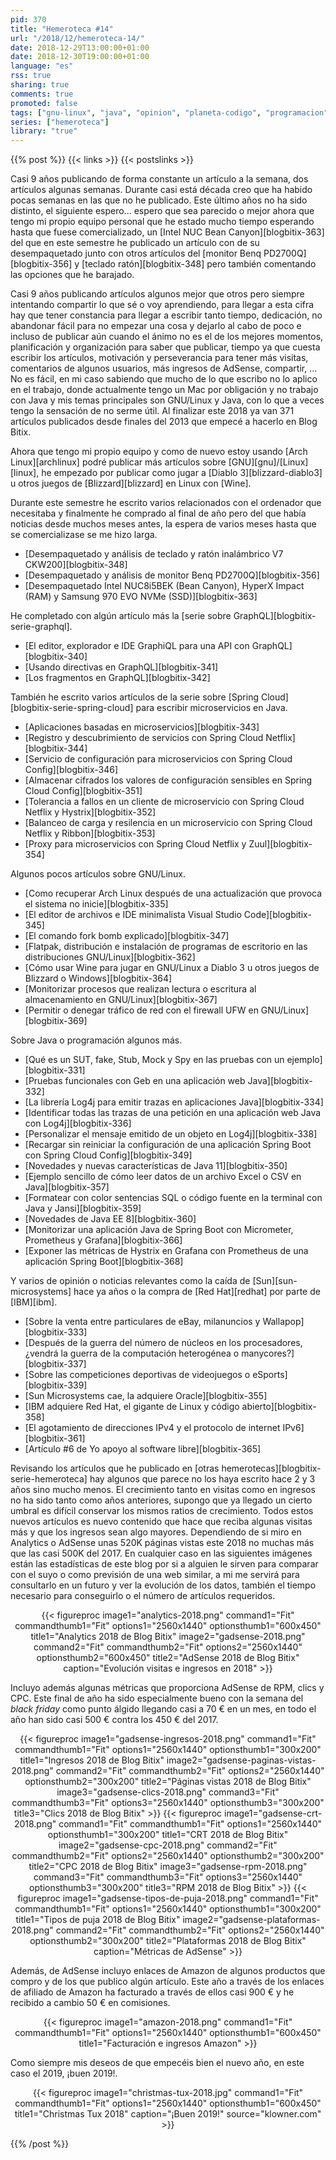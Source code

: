```yaml
---
pid: 370
title: "Hemeroteca #14"
url: "/2018/12/hemeroteca-14/"
date: 2018-12-29T13:00:00+01:00
date: 2018-12-30T19:00:00+01:00
language: "es"
rss: true
sharing: true
comments: true
promoted: false
tags: ["gnu-linux", "java", "opinion", "planeta-codigo", "programacion", "software", "software-libre"]
series: ["hemeroteca"]
library: "true"
---
```


{{% post %}}
{{< links >}}
{{< postslinks >}}

Casi 9 años publicando de forma constante un artículo a la semana, dos artículos algunas semanas. Durante casi está década creo que ha habido pocas semanas en las que no he publicado. Este último años no ha sido distinto, el siguiente espero... espero que sea parecido o mejor ahora que tengo mi propio equipo personal que he estado mucho tiempo esperando hasta que fuese comercializado, un [Intel NUC Bean Canyon][blogbitix-363] del que en este semestre he publicado un artículo con de su desempaquetado junto con otros artículos del [monitor Benq PD2700Q][blogbitix-356] y [teclado ratón][blogbitix-348] pero también comentando las opciones que he barajado.

Casi 9 años publicando artículos algunos mejor que otros pero siempre intentando compartir lo que sé o voy aprendiendo, para llegar a esta cifra hay que tener constancia para llegar a escribir tanto tiempo, dedicación, no abandonar fácil para no empezar una cosa y dejarlo al cabo de poco e incluso de publicar aún cuando el ánimo no es el de los mejores momentos, planificación y organización para saber que publicar, tiempo ya que cuesta escribir los artículos, motivación y perseverancia para tener más visitas, comentarios de algunos usuarios, más ingresos de AdSense, compartir, ... No es fácil, en mi caso sabiendo que mucho de lo que escribo no lo aplico en el trabajo, donde actualmente tengo un Mac por obligación y no trabajo con Java y mis temas principales son GNU/Linux y Java, con lo que a veces tengo la sensación de no serme útil. Al finalizar este 2018 ya van 371 artículos publicados desde finales del 2013 que empecé a hacerlo en Blog Bitix.

Ahora que tengo mi propio equipo y como de nuevo estoy usando [Arch Linux][archlinux] podré publicar más artículos sobre [GNU][gnu]/[Linux][linux], he empezado por publicar como jugar a [Diablo 3][blizzard-diablo3] u otros juegos de [Blizzard][blizzard] en Linux con [Wine].

Durante este semestre he escrito varios relacionados con el ordenador que necesitaba y finalmente he comprado al final de año pero del que había noticias desde muchos meses antes, la espera de varios meses hasta que se comercializase se me hizo larga.

* [Desempaquetado y análisis de teclado y ratón inalámbrico V7 CKW200][blogbitix-348]
* [Desempaquetado y análisis de monitor Benq PD2700Q][blogbitix-356]
* [Desempaquetado Intel NUC8i5BEK (Bean Canyon), HyperX Impact (RAM) y Samsung 970 EVO NVMe (SSD)][blogbitix-363]

He completado con algún artículo más la [serie sobre GraphQL][blogbitix-serie-graphql].

* [El editor, explorador e IDE GraphiQL para una API con GraphQL][blogbitix-340]
* [Usando directivas en GraphQL][blogbitix-341]
* [Los fragmentos en GraphQL][blogbitix-342]

También he escrito varios artículos de la serie sobre [Spring Cloud][blogbitix-serie-spring-cloud] para escribir microservicios en Java.

* [Aplicaciones basadas en microservicios][blogbitix-343]
* [Registro y descubrimiento de servicios con Spring Cloud Netflix][blogbitix-344]
* [Servicio de configuración para microservicios con Spring Cloud Config][blogbitix-346]
* [Almacenar cifrados los valores de configuración sensibles en Spring Cloud Config][blogbitix-351]
* [Tolerancia a fallos en un cliente de microservicio con Spring Cloud Netflix y Hystrix][blogbitix-352]
* [Balanceo de carga y resilencia en un microservicio con Spring Cloud Netflix y Ribbon][blogbitix-353]
* [Proxy para microservicios con Spring Cloud Netflix y Zuul][blogbitix-354]

Algunos pocos artículos sobre GNU/Linux.

* [Como recuperar Arch Linux después de una actualización que provoca el sistema no inicie][blogbitix-335]
* [El editor de archivos e IDE minimalista Visual Studio Code][blogbitix-345]
* [El comando fork bomb explicado][blogbitix-347]
* [Flatpak, distribución e instalación de programas de escritorio en las distribuciones GNU/Linux][blogbitix-362]
* [Cómo usar Wine para jugar en GNU/Linux a Diablo 3 u otros juegos de Blizzard o Windows][blogbitix-364]
* [Monitorizar procesos que realizan lectura o escritura al almacenamiento en GNU/Linux][blogbitix-367]
* [Permitir o denegar tráfico de red con el firewall UFW en GNU/Linux][blogbitix-369]

Sobre Java o programación algunos más.

* [Qué es un SUT, fake, Stub, Mock y Spy en las pruebas con un ejemplo][blogbitix-331]
* [Pruebas funcionales con Geb en una aplicación web Java][blogbitix-332]
* [La librería Log4j para emitir trazas en aplicaciones Java][blogbitix-334]
* [Identificar todas las trazas de una petición en una aplicación web Java con Log4j][blogbitix-336]
* [Personalizar el mensaje emitido de un objeto en Log4j][blogbitix-338]
* [Recargar sin reiniciar la configuración de una aplicación Spring Boot con Spring Cloud Config][blogbitix-349]
* [Novedades y nuevas características de Java 11][blogbitix-350]
* [Ejemplo sencillo de cómo leer datos de un archivo Excel o CSV en Java][blogbitix-357]
* [Formatear con color sentencias SQL o código fuente en la terminal con Java y Jansi][blogbitix-359]
* [Novedades de Java EE 8][blogbitix-360]
* [Monitorizar una aplicación Java de Spring Boot con Micrometer, Prometheus y Grafana][blogbitix-366]
* [Exponer las métricas de Hystrix en Grafana con Prometheus de una aplicación Spring Boot][blogbitix-368]

Y varios de opinión o noticias relevantes como la caída de [Sun][sun-microsystems] hace ya años o la compra de [Red Hat][redhat] por parte de [IBM][ibm].

* [Sobre la venta entre particulares de eBay, milanuncios y Wallapop][blogbitix-333]
* [Después de la guerra del número de núcleos en los procesadores, ¿vendrá la guerra de la computación heterogénea o manycores?][blogbitix-337]
* [Sobre las competiciones deportivas de videojuegos o eSports][blogbitix-339]
* [Sun Microsystems cae, la adquiere Oracle][blogbitix-355]
* [IBM adquiere Red Hat, el gigante de Linux y código abierto][blogbitix-358]
* [El agotamiento de direcciones IPv4 y el protocolo de internet IPv6][blogbitix-361]
* [Artículo #6 de Yo apoyo al software libre][blogbitix-365]

Revisando los artículos que he publicado en [otras hemerotecas][blogbitix-serie-hemeroteca] hay algunos que parece no los haya escrito hace 2 y 3 años sino mucho menos. El crecimiento tanto en visitas como en ingresos no ha sido tanto como años anteriores, supongo que ya llegado un cierto umbral es difícil conservar los mismos ratios de crecimiento. Todos estos nuevos artículos es nuevo contenido que hace que reciba algunas visitas más y que los ingresos sean algo mayores. Dependiendo de si miro en Analytics o AdSense unas 520K páginas vistas este 2018 no muchas más que las casi 500K del 2017. En cualquier caso en las siguientes imágenes están las estadísticas de este blog por si a alguien le sirven para comparar con el suyo o como previsión de una web similar, a mi me servirá para consultarlo en un futuro y ver la evolución de los datos, también el tiempo necesario para conseguirlo o el número de artículos requeridos.

<div class="media" style="text-align: center;">
    {{< figureproc
        image1="analytics-2018.png" command1="Fit" commandthumb1="Fit" options1="2560x1440" optionsthumb1="600x450" title1="Analytics 2018 de Blog Bitix"
        image2="gadsense-2018.png" command2="Fit" commandthumb2="Fit" options2="2560x1440" optionsthumb2="600x450" title2="AdSense 2018 de Blog Bitix"
        caption="Evolución visitas e ingresos en 2018" >}}
</div>

Incluyo además algunas métricas que proporciona AdSense de RPM, clics y CPC. Este final de año ha sido especialmente bueno con la semana del _black friday_ como punto álgido llegando casi a 70 € en un mes, en todo el año han sido casi 500 € contra los 450 € del 2017.

<div class="media" style="text-align: center;">
    {{< figureproc
        image1="gadsense-ingresos-2018.png" command1="Fit" commandthumb1="Fit" options1="2560x1440" optionsthumb1="300x200" title1="Ingresos 2018 de Blog Bitix"
        image2="gadsense-paginas-vistas-2018.png" command2="Fit" commandthumb2="Fit" options2="2560x1440" optionsthumb2="300x200" title2="Páginas vistas 2018 de Blog Bitix"
        image3="gadsense-clics-2018.png" command3="Fit" commandthumb3="Fit" options3="2560x1440" optionsthumb3="300x200" title3="Clics 2018 de Blog Bitix" >}}
    {{< figureproc
        image1="gadsense-crt-2018.png" command1="Fit" commandthumb1="Fit" options1="2560x1440" optionsthumb1="300x200" title1="CRT 2018 de Blog Bitix"
        image2="gadsense-cpc-2018.png" command2="Fit" commandthumb2="Fit" options2="2560x1440" optionsthumb2="300x200" title2="CPC 2018 de Blog Bitix"
        image3="gadsense-rpm-2018.png" command3="Fit" commandthumb3="Fit" options3="2560x1440" optionsthumb3="300x200" title3="RPM 2018 de Blog Bitix" >}}
    {{< figureproc
        image1="gadsense-tipos-de-puja-2018.png" command1="Fit" commandthumb1="Fit" options1="2560x1440" optionsthumb1="300x200" title1="Tipos de puja 2018 de Blog Bitix"
        image2="gadsense-plataformas-2018.png" command2="Fit" commandthumb2="Fit" options2="2560x1440" optionsthumb2="300x200" title2="Plataformas 2018 de Blog Bitix"
        caption="Métricas de AdSense" >}}
</div>

Además, de AdSense incluyo enlaces de Amazon de algunos productos que compro y de los que publico algún artículo. Este año a través de los enlaces de afiliado de Amazon ha facturado a través de ellos casi 900 € y he recibido a cambio 50 € en comisiones.

<div class="media" style="text-align: center;">
    {{< figureproc
        image1="amazon-2018.png" command1="Fit" commandthumb1="Fit" options1="2560x1440" optionsthumb1="600x450" title1="Facturación e ingresos Amazon" >}}
</div>

Como siempre mis deseos de que empecéis bien el nuevo año, en este caso el 2019, ¡buen 2019!.

<div class="media" style="text-align: center;">
    {{< figureproc
        image1="christmas-tux-2018.jpg" command1="Fit" commandthumb1="Fit" options1="2560x1440" optionsthumb1="600x450" title1="Christmas Tux 2018"
        caption="¡Buen 2019!" source="klowner.com" >}}
</div>

{{% /post %}}
